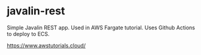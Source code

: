 # javalin-rest
Simple Javalin REST app. Used in AWS Fargate tutorial. Uses Github Actions to deploy to ECS.

https://www.awstutorials.cloud/
